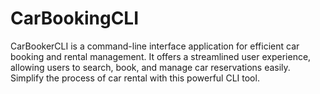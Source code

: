 # CarBookingCLI
CarBookerCLI is a command-line interface application for efficient car booking and rental management. It offers a streamlined user experience, allowing users to search, book, and manage car reservations easily. Simplify the process of car rental with this powerful CLI tool.
